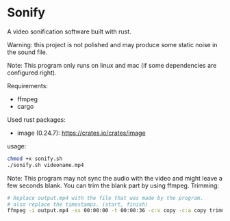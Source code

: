 # Sonify
A video sonification software built with rust.

Warning: this project is not polished and may produce some static noise in the sound file.

Note:
  This program only runs on linux and mac (if some dependencies are configured right).

Requirements:
- ffmpeg
- cargo

Used rust packages:
- image (0.24.7): https://crates.io/crates/image

usage:
```bash
chmod +x sonify.sh
./sonify.sh videoname.mp4
```


Note:
 This program may not sync the audio with the video and might leave a few seconds blank. You can trim the blank part by using ffmpeg. Trimming:
 ```bash
 # Replace output.mp4 with the file that was made by the program.
 # also replace the timestamps. (start, finish)
 ffmpeg -i output.mp4 -ss 00:00:00 -t 00:00:36 -c:v copy -c:a copy trimmed_output.mp4
```
